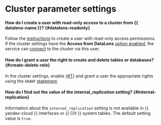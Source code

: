 # Cluster parameter settings

#### How do I create a user with read-only access to a cluster from {{ datalens-name }}? {#datalens-readonly}

Follow the [instructions](../operations/cluster-users.md#example-create-readonly-user) to create a user with read-only access permissions. If the cluster settings have the **Access from DataLens** [option enabled](../operations/update.md#change-additional-settings), the service can [connect](../operations/datalens-connect.md#create-connector) to the cluster via this user.

#### How do I grant a user the right to create and delete tables or databases? {#create-delete-role}

In the cluster settings, enable [{#T}](../operations/cluster-users.md#sql-user-management) and grant a user the appropriate rights using the `GRANT` [statement](https://clickhouse.com/docs/en/sql-reference/statements/grant/).

#### How do I find out the value of the internal_replication setting? {#internal-replication}

Information about the `internal_replication` setting is not available in {{ yandex-cloud }} interfaces or {{ CH }} system tables. The default setting value is `true`.
